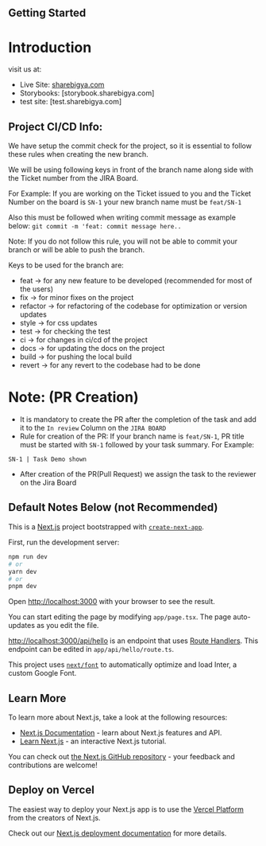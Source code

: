 ## Getting Started

# Introduction

visit us at:

- Live Site: [sharebigya.com](https://www.sharebigya.com)
- Storybooks: [storybook.sharebigya.com]
- test site: [test.sharebigya.com]

## Project CI/CD Info:

We have setup the commit check for the project, so it is essential to follow these rules when creating the new branch.

We will be using following keys in front of the branch name along side with the Ticket number from the JIRA Board.

For Example: If you are working on the Ticket issued to you and the Ticket Number on the board is `SN-1` your new branch name must be `feat/SN-1`

Also this must be followed when writing commit message as example below:
`git commit -m 'feat: commit message here..`

Note: If you do not follow this rule, you will not be able to commit your branch or will be able to push the branch.

Keys to be used for the branch are:

- feat -> for any new feature to be developed (recommended for most of the users)
- fix -> for minor fixes on the project
- refactor -> for refactoring of the codebase for optimization or version updates
- style -> for css updates
- test -> for checking the test
- ci -> for changes in ci/cd of the project
- docs -> for updating the docs on the project
- build -> for pushing the local build
- revert -> for any revert to the codebase had to be done

# Note: (PR Creation)

- It is mandatory to create the PR after the completion of the task and add it to the `In review` Column on the `JIRA BOARD`
- Rule for creation of the PR: If your branch name is `feat/SN-1`, PR title must be started with `SN-1` followed by your task summary.
  For Example:

```PR Title
SN-1 | Task Demo shown
```

- After creation of the PR(Pull Request) we assign the task to the reviewer on the Jira Board

## Default Notes Below (not Recommended)

This is a [Next.js](https://nextjs.org/) project bootstrapped with [`create-next-app`](https://github.com/vercel/next.js/tree/canary/packages/create-next-app).

First, run the development server:

```bash
npm run dev
# or
yarn dev
# or
pnpm dev
```

Open [http://localhost:3000](http://localhost:3000) with your browser to see the result.

You can start editing the page by modifying `app/page.tsx`. The page auto-updates as you edit the file.

[http://localhost:3000/api/hello](http://localhost:3000/api/hello) is an endpoint that uses [Route Handlers](https://beta.nextjs.org/docs/routing/route-handlers). This endpoint can be edited in `app/api/hello/route.ts`.

This project uses [`next/font`](https://nextjs.org/docs/basic-features/font-optimization) to automatically optimize and load Inter, a custom Google Font.

## Learn More

To learn more about Next.js, take a look at the following resources:

- [Next.js Documentation](https://nextjs.org/docs) - learn about Next.js features and API.
- [Learn Next.js](https://nextjs.org/learn) - an interactive Next.js tutorial.

You can check out [the Next.js GitHub repository](https://github.com/vercel/next.js/) - your feedback and contributions are welcome!

## Deploy on Vercel

The easiest way to deploy your Next.js app is to use the [Vercel Platform](https://vercel.com/new?utm_medium=default-template&filter=next.js&utm_source=create-next-app&utm_campaign=create-next-app-readme) from the creators of Next.js.

Check out our [Next.js deployment documentation](https://nextjs.org/docs/deployment) for more details.
